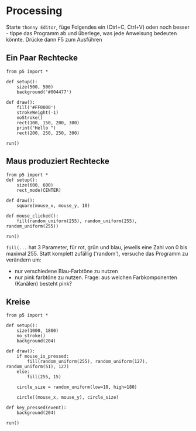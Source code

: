 # Processing

Starte `thonny Editor`, füge Folgendes ein (Ctrl+C, Ctrl+V) oden noch
besser - tippe das Programm ab und überlege, was jede Anweisung bedeuten
könnte. Drücke dann F5 zum Ausführen

## Ein Paar Rechtecke

```
from p5 import *

def setup():
    size(500, 500)
    background('#004477')

def draw():
    fill('#FF0000')
    strokeWeight(-1)
    noStroke()
    rect(100, 150, 200, 300)
    print("Hello ")
    rect(200, 250, 250, 300)

run()
```


## Maus produziert Rechtecke

```
from p5 import *
def setup():
    size(600, 600)
    rect_mode(CENTER)

def draw():
    square(mouse_x, mouse_y, 10)

def mouse_clicked():
    fill(random_uniform(255), random_uniform(255), random_uniform(255))

run()
```

`fill(...` hat 3 Parameter, für rot, grün und blau, jeweils eine Zahl
von 0 bis maximal 255. Statt komplett zufällig ('random'), versuche das
Programm zu verändern um:

* nur verschiedene Blau-Farbtöne zu nutzen
* nur pink farbtöne zu nutzen. Frage: aus welchen Farbkomponenten
  (Kanälen) besteht pink?


## Kreise

```
from p5 import *

def setup():
    size(1000, 1800)
    no_stroke()
    background(204)

def draw():
    if mouse_is_pressed:
        fill(random_uniform(255), random_uniform(127), random_uniform(51), 127)
    else:
        fill(255, 15)

    circle_size = random_uniform(low=10, high=180)

    circle((mouse_x, mouse_y), circle_size)

def key_pressed(event):
    background(204)

run()

```


